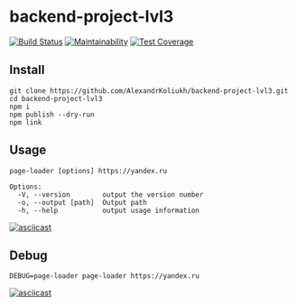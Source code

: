 # backend-project-lvl3
[![Build Status](https://travis-ci.com/AlexandrKoliukh/backend-project-lvl3.svg?branch=master)](https://travis-ci.com/AlexandrKoliukh/backend-project-lvl3)
[![Maintainability](https://api.codeclimate.com/v1/badges/c06519b1cd473441b9ff/maintainability)](https://codeclimate.com/github/AlexandrKoliukh/backend-project-lvl3/maintainability)
[![Test Coverage](https://api.codeclimate.com/v1/badges/c06519b1cd473441b9ff/test_coverage)](https://codeclimate.com/github/AlexandrKoliukh/backend-project-lvl3/test_coverage)


## Install
    git clone https://github.com/AlexandrKoliukh/backend-project-lvl3.git
    cd backend-project-lvl3
    npm i
    npm publish --dry-run
    npm link

## Usage

    page-loader [options] https://yandex.ru

    Options:
      -V, --version        output the version number
      -o, --output [path]  Output path
      -h, --help           output usage information

[![asciicast](https://asciinema.org/a/OC8E4iFmXvApSxnBEamyHARU3.svg)](https://asciinema.org/a/OC8E4iFmXvApSxnBEamyHARU3)

## Debug

    DEBUG=page-loader page-loader https://yandex.ru

[![asciicast](https://asciinema.org/a/1gnXTH8UvpJeSUJewYDheoefB.svg)](https://asciinema.org/a/1gnXTH8UvpJeSUJewYDheoefB)
